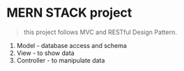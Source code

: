 # MERN STACK project

> this project follows MVC and RESTful Design Pattern.

1. Model - database access and schema
2. View - to show data
3. Controller - to manipulate data
